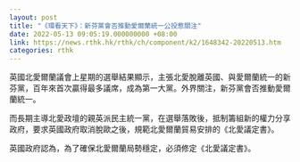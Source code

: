 ```yaml
---
layout: post
title: "《環看天下》：新芬黨會否推動愛爾蘭統一公投惹關注"
date: 2022-05-13 09:05:19.000000000 +08:00
link: https://news.rthk.hk/rthk/ch/component/k2/1648342-20220513.htm
categories: rthk
---
```


英國北愛爾蘭議會上星期的選舉結果顯示，主張北愛脫離英國、與愛爾蘭統一的新芬黨，百年來首次贏得最多議席，成為第一大黨。外界關注，新芬黨會否推動愛爾蘭統一。

而長期主導北愛政壇的親英派民主統一黨，在選舉落敗後，抵制籌組新的權力分享政府，要求英國政府取消脫歐之後，規範北愛爾蘭貿易安排的《北愛議定書》。

英國政府認為，為了確保北愛爾蘭局勢穩定，必須修定《北愛議定書》。
